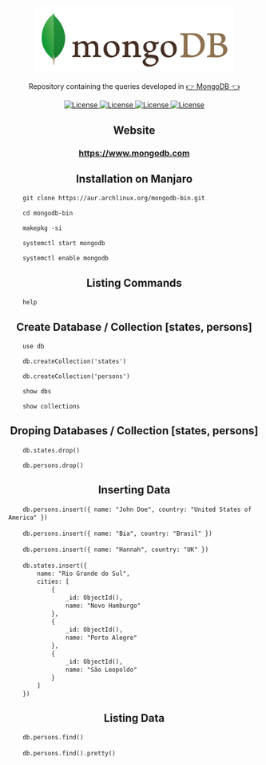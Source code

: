 <p align="center"><img src="Mongodb.png" width="400"></p>

<p align="center">Repository containing the queries developed in <a href="https://www.mongodb.com">👉 MongoDB 👈</a></p>

<p align="center">
    <a href="https://opensource.org/licenses/MIT">
        <img alt="License" src="https://img.shields.io/badge/License-MIT-yellow.svg">
    </a>
    <a href="#">
        <img alt="License" src="https://img.shields.io/github/languages/count/MagicalStrangeQuark/MongoDB">
    </a>
    <a href="#">
        <img alt="License" src="https://img.shields.io/github/last-commit/MagicalStrangeQuark/MongoDB">
    </a>
    <a href="#">
        <img alt="License" src="https://img.shields.io/github/followers/MagicalStrangeQuark?style=social">
    </a>
</p>

<h2 align="center">Website</h2>

<h3 align="center">
    <a href="https://www.mongodb.com">https://www.mongodb.com</a>
</h3>

<h2 align="center">Installation on Manjaro</h2>

```
    git clone https://aur.archlinux.org/mongodb-bin.git
```

```
    cd mongodb-bin
```

```
    makepkg -si
```

```
    systemctl start mongodb
```

```
    systemctl enable mongodb
```

<h2 align="center">Listing Commands</h2>

```
    help
```

<h2 align="center">Create Database / Collection [states, persons]</h2>

```
    use db
```

```
    db.createCollection('states')
```

```
    db.createCollection('persons')
```

```
    show dbs
```

```
    show collections
```

<h2 align="center">Droping Databases / Collection [states, persons]</h2>

```
    db.states.drop()
```

```
    db.persons.drop()
```

<h2 align="center">Inserting Data</h2>

```
    db.persons.insert({ name: "John Doe", country: "United States of America" })

    db.persons.insert({ name: "Bia", country: "Brasil" })

    db.persons.insert({ name: "Hannah", country: "UK" })

    db.states.insert({
        name: "Rio Grande do Sul",
        cities: [
            {
                _id: ObjectId(),
                name: "Novo Hamburgo"
            },
            {
                _id: ObjectId(),
                name: "Porto Alegre"
            },
            {
                _id: ObjectId(),
                name: "São Leopoldo"
            }
        ]
    })
```

<h2 align="center">Listing Data</h2>

```
    db.persons.find()

    db.persons.find().pretty()
```